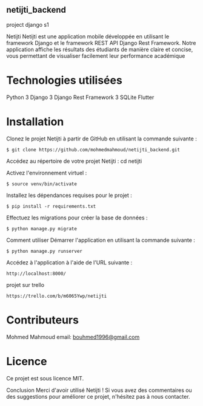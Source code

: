 ##  netijti_backend
project django  s1

Netijti
Netijti est une application mobile développée en utilisant le framework Django et le framework REST API Django Rest Framework. Notre application affiche les résultats des étudiants de manière claire et concise, vous permettant de visualiser facilement leur performance académique

# Technologies utilisées

Python 3
Django 3
Django Rest Framework 3
SQLite
Flutter


# Installation

Clonez le projet Netijti à partir de GitHub en utilisant la commande suivante :
```
$ git clone https://github.com/mohmedmahmoud/netijti_backend.git
```
Accédez au répertoire de votre projet Netijti :
cd netijti

Activez l'environnement virtuel :
```
$ source venv/bin/activate
```
Installez les dépendances requises pour le projet :
```
$ pip install -r requirements.txt
```

Effectuez les migrations pour créer la base de données :
```
$ python manage.py migrate
```

Comment utiliser
Démarrer l'application en utilisant la commande suivante :
```
$ python manage.py runserver
```
Accédez à l'application à l'aide de l'URL suivante :
```
http://localhost:8000/
```

projet sur trello 
```
https://trello.com/b/m6065Ywp/netijti
```

# Contributeurs
Mohmed Mahmoud email: bouhmed1996@gmail.com

# Licence
Ce projet est sous licence MIT. 

Conclusion
Merci d'avoir utilisé Netijti ! Si vous avez des commentaires ou des suggestions pour améliorer ce projet, n'hésitez pas à nous contacter.
